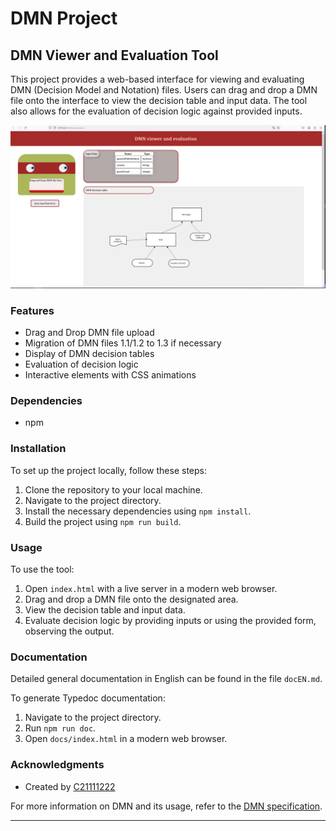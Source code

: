 # DMN Project

## DMN Viewer and Evaluation Tool

This project provides a web-based interface for viewing and evaluating DMN (Decision Model and Notation) files. Users can drag and drop a DMN file onto the interface to view the decision table and input data. The tool also allows for the evaluation of decision logic against provided inputs.

![Interface](image/style.PNG)
### Features

- Drag and Drop DMN file upload
- Migration of DMN files 1.1/1.2 to 1.3 if necessary
- Display of DMN decision tables
- Evaluation of decision logic
- Interactive elements with CSS animations

### Dependencies

- npm

### Installation

To set up the project locally, follow these steps:

1. Clone the repository to your local machine.
2. Navigate to the project directory.
3. Install the necessary dependencies using `npm install`.
4. Build the project using `npm run build`.

### Usage

To use the tool:

1. Open `index.html` with a live server in a modern web browser.
2. Drag and drop a DMN file onto the designated area.
3. View the decision table and input data.
4. Evaluate decision logic by providing inputs or using the provided form, observing the output.

### Documentation

Detailed general documentation in English can be found in the file `docEN.md`.

To generate Typedoc documentation:

1. Navigate to the project directory.
2. Run `npm run doc`.
3. Open `docs/index.html` in a modern web browser.



### Acknowledgments

- Created by [C21111222](https://github.com/C21111222)

For more information on DMN and its usage, refer to the [DMN specification](https://www.omg.org/spec/DMN/).

---
